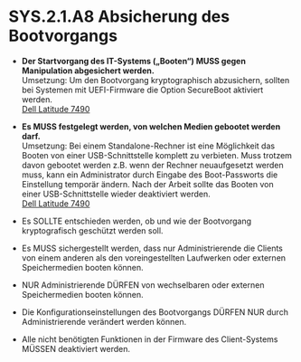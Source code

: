 # SYS.2.1.A8 Absicherung des Bootvorgangs
* **Der Startvorgang des IT-Systems („Booten“) MUSS gegen Manipulation abgesichert werden.** <br>
Umsetzung: Um den Bootvorgang kryptographisch abzusichern, sollten bei Systemen mit UEFI-Firmware die Option SecureBoot aktiviert werden.<br>
[Dell Latitude 7490](https://github.com/Hodorius/InfoSichh/blob/main/Hardening/BIOS/Dell.md#secure-boot)

* **Es MUSS festgelegt werden, von welchen Medien gebootet werden darf.** <br>
Umsetzung: Bei einem Standalone-Rechner ist eine Möglichkeit das Booten von einer USB-Schnittstelle komplett zu verbieten. Muss trotzem davon gebootet werden z.B. wenn der Rechner neuaufgesetzt werden muss, kann ein Administrator durch Eingabe des Boot-Passworts die Einstellung temporär ändern. Nach der Arbeit sollte das Booten von einer USB-Schnittstelle wieder deaktiviert werden. <br>
[Dell Latitude 7490](https://github.com/Hodorius/InfoSichh/blob/main/Hardening/BIOS/Dell.md#usb-configuration)

* Es SOLLTE entschieden werden, ob und wie der Bootvorgang kryptografisch geschützt werden soll.

* Es MUSS sichergestellt werden, dass nur Administrierende die Clients von einem anderen als den voreingestellten Laufwerken oder externen Speichermedien booten können.

* NUR Administrierende DÜRFEN von wechselbaren oder externen Speichermedien booten können.

* Die Konfigurationseinstellungen des Bootvorgangs DÜRFEN NUR durch Administrierende verändert werden können.

* Alle nicht benötigten Funktionen in der Firmware des Client-Systems MÜSSEN deaktiviert werden.
